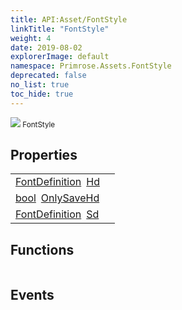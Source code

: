 ```yaml
---
title: API:Asset/FontStyle
linkTitle: "FontStyle"
weight: 4
date: 2019-08-02
explorerImage: default
namespace: Primrose.Assets.FontStyle
deprecated: false
no_list: true
toc_hide: true
---
```

<small class="inheritance">
<span class="" href="/docs/api-reference/Class/FontStyle"><img src="/icons/silk/default.png"/>&nbsp;FontStyle</span></small>
 
## Properties
 
<table class="studiohide">
<tbody>
<tr class="function-row ">
<td style="vertical-align:top;white-space:normal;">
<div>
<a class="type" href="/docs/api-reference/Misc/FontDefinition">FontDefinition</a><span class="method-body" style="text-indent: -2em; padding-left: 0.5em"><a class="name" href="Hd">Hd</a></span></td>
<td style="vertical-align:top;white-space:normal;">
</td>
</tr>

<tr class="function-row ">
<td style="vertical-align:top;white-space:normal;">
<div>
<a class="type" href="/docs/api-reference/System/Primitives#boolean">bool</a><span class="method-body" style="text-indent: -2em; padding-left: 0.5em"><a class="name" href="OnlySaveHd">OnlySaveHd</a></span></td>
<td style="vertical-align:top;white-space:normal;">
</td>
</tr>

<tr class="function-row ">
<td style="vertical-align:top;white-space:normal;">
<div>
<a class="type" href="/docs/api-reference/Misc/FontDefinition">FontDefinition</a><span class="method-body" style="text-indent: -2em; padding-left: 0.5em"><a class="name" href="Sd">Sd</a></span></td>
<td style="vertical-align:top;white-space:normal;">
</td>
</tr>

</tbody>
</table>
 
## Functions
 
<table class="studiohide">
<tbody>
</tbody>
</table>
 
## Events
 
<table class="studiohide">
<tbody>
</tbody>
</table>
<b>
</b>
<div class="inheritors">
<ul class="root">
</ul>
</div>
